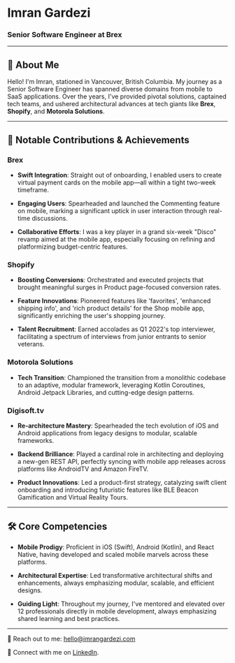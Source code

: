 # Imran Gardezi 

### Senior Software Engineer at Brex

---

## 🚀 About Me

Hello! I'm Imran, stationed in Vancouver, British Columbia. My journey as a Senior Software Engineer has spanned diverse domains from mobile to SaaS applications. Over the years, I've provided pivotal solutions, captained tech teams, and ushered architectural advances at tech giants like **Brex**, **Shopify**, and **Motorola Solutions**.

---

## 🎯 Notable Contributions & Achievements

### **Brex**
- **Swift Integration**: Straight out of onboarding, I enabled users to create virtual payment cards on the mobile app—all within a tight two-week timeframe.
  
- **Engaging Users**: Spearheaded and launched the Commenting feature on mobile, marking a significant uptick in user interaction through real-time discussions.
  
- **Collaborative Efforts**: I was a key player in a grand six-week "Disco" revamp aimed at the mobile app, especially focusing on refining and platformizing budget-centric features.

### **Shopify**
  
- **Boosting Conversions**: Orchestrated and executed projects that brought meaningful surges in Product page-focused conversion rates.
  
- **Feature Innovations**: Pioneered features like 'favorites', 'enhanced shipping info', and 'rich product details' for the Shop mobile app, significantly enriching the user's shopping journey.
  
- **Talent Recruitment**: Earned accolades as Q1 2022's top interviewer, facilitating a spectrum of interviews from junior entrants to senior veterans.

### **Motorola Solutions**

- **Tech Transition**: Championed the transition from a monolithic codebase to an adaptive, modular framework, leveraging Kotlin Coroutines, Android Jetpack Libraries, and cutting-edge design patterns.

### **Digisoft.tv**
  
- **Re-architecture Mastery**: Spearheaded the tech evolution of iOS and Android applications from legacy designs to modular, scalable frameworks.
  
- **Backend Brilliance**: Played a cardinal role in architecting and deploying a new-gen REST API, perfectly syncing with mobile app releases across platforms like AndroidTV and Amazon FireTV.
  
- **Product Innovations**: Led a product-first strategy, catalyzing swift client onboarding and introducing futuristic features like BLE Beacon Gamification and Virtual Reality Tours.

---

## 🛠 Core Competencies

- **Mobile Prodigy**: Proficient in iOS (Swift), Android (Kotlin), and React Native, having developed and scaled mobile marvels across these platforms.
  
- **Architectural Expertise**: Led transformative architectural shifts and enhancements, always emphasizing modular, scalable, and efficient designs.
  
- **Guiding Light**: Throughout my journey, I've mentored and elevated over 12 professionals directly in mobile development, always emphasizing shared learning and best practices.

---

📧 Reach out to me: [hello@imrangardezi.com](mailto:hello@imrangardezi.com)

🔗 Connect with me on [LinkedIn](www.linkedin.com/in/imrangardezi).


